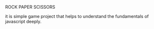 ROCK PAPER SCISSORS

it is simple game project that helps to understand the fundamentals of javascript deeply.
